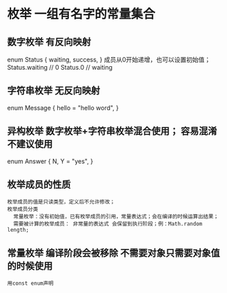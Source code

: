 # 枚举 一组有名字的常量集合
  ## 数字枚举 有反向映射
  enum Status {
    waiting,
    success,
  }
  成员从0开始递增，也可以设置初始值；
  Status.waiting // 0
  Status.0 // waiting
  ## 字符串枚举 无反向映射
  enum Message {
    hello = "hello word",
  }
  ## 异构枚举 数字枚举+字符串枚举混合使用； 容易混淆不建议使用
  enum Answer {
    N,
    Y = "yes",
  }
  ## 枚举成员的性质
    枚举成员的值是只读类型，定义后不允许修改；
    枚举成员分类
      常量枚举：没有初始值，已有枚举成员的引用，常量表达式；会在编译的时候运算出结果；
      需要被计算的枚举成员： 非常量的表达式 会保留到执行阶段；例：Math.random length;
  ## 常量枚举 编译阶段会被移除 不需要对象只需要对象值的时候使用
    用const enum声明